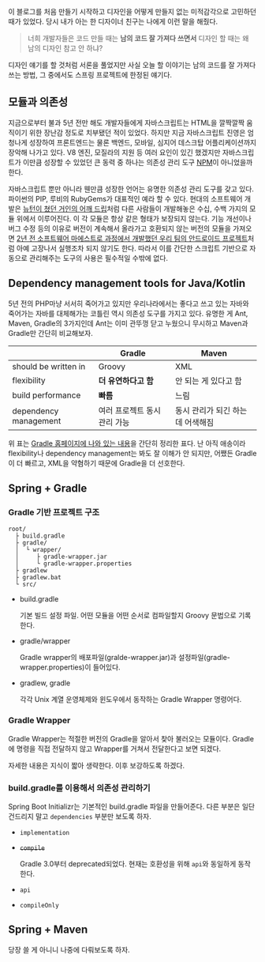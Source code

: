 이 블로그를 처음 만들기 시작하고 디자인을 어떻게 만들지 없는 미적감각으로 고민하던 때가 있었다. 당시 내가 아는 한 디자이너 친구는 나에게 이런 말을 해줬다.

> 너희 개발자들은 코드 만들 때는 **남의 코드 잘 가져다 쓰면서** 디자인 할 때는 왜 남의 디자인 참고 안 하냐?

디자인 얘기를 할 것처럼 서론을 풀었지만 사실 오늘 할 이야기는 남의 코드를 잘 가져다 쓰는 방법, 그 중에서도 스프링 프로젝트에 한정된 얘기다.



## 모듈과 의존성

지금으로부터 불과 5년 전만 해도 개발자들에게 자바스크립트는 HTML을 깔짝깔짝 움직이기 위한 장난감 정도로 치부됐던 적이 있었다. 하지만 지금 자바스크립트 진영은 엄청나게 성장하여 프론트엔드는 물론 백엔드, 모바일, 심지어 데스크탑 어플리케이션까지 장악해 나가고 있다. V8 엔진, 모질라의 지원 등 여러 요인이 있긴 했겠지만 자바스크립트가 이만큼 성장할 수 있었던 큰 동력 중 하나는 의존성 관리 도구 [NPM](https://enhanced.kr/postviewer/6)이 아니었을까 한다.

자바스크립트 뿐만 아니라 웬만큼 성장한 언어는 유명한 의존성 관리 도구를 갖고 있다. 파이썬의 PIP, 루비의 RubyGems가 대표적인 예라 할 수 있다. 현대의 소프트웨어 개발은 [뉴턴이 쳤던 거인의 어깨 드립](https://en.wikipedia.org/wiki/Standing_on_the_shoulders_of_giants)처럼 다른 사람들이 개발해놓은 수십, 수백 가지의 모듈 위에서 이루어진다. 이 각 모듈은 항상 같은 형태가 보장되지 않는다. 기능 개선이나 버그 수정 등의 이유로 버전이 계속해서 올라가고 호환되지 않는 버전의 모듈을 가져오면 [2년 전 소프트웨어 마에스트로 과정에서 개발했던 우리 팀의 안드로이드 프로젝트](https://github.com/SoftMilkTea/Camcha.Android)처럼 아예 고장나서 실행조차 되지 않기도 한다. 따라서 이를 간단한 스크립트 기반으로 자동으로 관리해주는 도구의 사용은 필수적일 수밖에 없다.



## Dependency management tools for Java/Kotlin

5년 전의 PHP마냥 서서히 죽어가고 있지만 우리나라에서는 좋다고 쓰고 있는 자바와 죽어가는 자바를 대체해가는 코틀린 역시 의존성 도구를 가지고 있다. 유명한 게 Ant, Maven, Gradle의 3가지인데 Ant는 이미 관뚜껑 닫고 누웠으니 무시하고 Maven과 Gradle만 간단히 비교해보자.

|                       | Gradle                       | Maven                            |
| --------------------- | ---------------------------- | -------------------------------- |
| should be written in  | Groovy                       | XML                              |
| flexibility           | **더 유연하다고 함**         | 안 되는 게 있다고 함             |
| build performance     | **빠름**                     | 느림                             |
| dependency management | 여러 프로젝트 동시 관리 가능 | 동시 관리가 되긴 하는데 어색해짐 |

위 표는 [Gradle 홈페이지에 나와 있는 내용](https://gradle.org/maven-vs-gradle/)을 간단히 정리한 표다. 난 아직 애송이라 flexibility나 dependency management는 봐도 잘 이해가 안 되지만, 어쨌든 Gradle이 더 빠르고, XML을 약혐하기 때문에 Gradle을 더 선호한다.



## Spring + Gradle

### Gradle 기반 프로젝트 구조

```
root/
  ├ build.gradle
  ├ gradle/
  │  └ wrapper/
  │     ├ gradle-wrapper.jar
  │     └ gradle-wrapper.properties
  ├ gradlew
  ├ gradlew.bat
  └ src/
```

- build.gradle

    기본 빌드 설정 파일. 어떤 모듈을 어떤 순서로 컴파일할지 Groovy 문법으로 기록한다.

- gradle/wrapper

    Gradle wrapper의 배포파일(gralde-wrapper.jar)과 설정파일(gradle-wrapper.properties)이 들어있다.

- gradlew, gradle

    각각 Unix 계열 운영체제와 윈도우에서 동작하는 Gradle Wrapper 명령어다.

### Gradle Wrapper

Gradle Wrapper는 적절한 버전의 Gradle을 알아서 찾아 불러오는 모듈이다. Gradle에 명령을 직접 전달하지 않고 Wrapper를 거쳐서 전달한다고 보면 되겠다. 

자세한 내용은 지식이 짧아 생략한다. 이후 보강하도록 하겠다.

### build.gradle를 이용해서 의존성 관리하기

Spring Boot Initializr는 기본적인 build.gradle 파일을 만들어준다. 다른 부분은 일단 건드리지 말고 `dependencies` 부분만 보도록 하자.

- `implementation`

- ~~`compile`~~

    Gradle 3.0부터 deprecated되었다. 현재는 호환성을 위해 `api`와 동일하게 동작한다.

- `api`

- `compileOnly`



## Spring + Maven

당장 쓸 게 아니니 나중에 다뤄보도록 하자.

